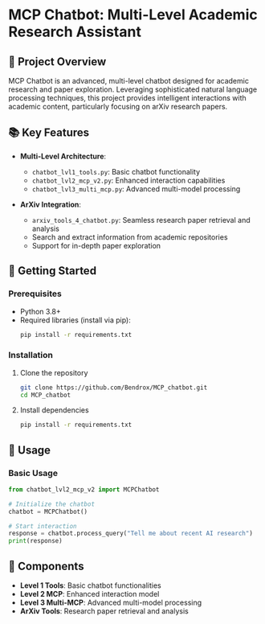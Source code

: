 # MCP Chatbot: Multi-Level Academic Research Assistant

## 🤖 Project Overview

MCP Chatbot is an advanced, multi-level chatbot designed for academic research and paper exploration. Leveraging sophisticated natural language processing techniques, this project provides intelligent interactions with academic content, particularly focusing on arXiv research papers.

## 📚 Key Features

- **Multi-Level Architecture**: 
  - `chatbot_lvl1_tools.py`: Basic chatbot functionality
  - `chatbot_lvl2_mcp_v2.py`: Enhanced interaction capabilities
  - `chatbot_lvl3_multi_mcp.py`: Advanced multi-model processing

- **ArXiv Integration**:
  - `arxiv_tools_4_chatbot.py`: Seamless research paper retrieval and analysis
  - Search and extract information from academic repositories
  - Support for in-depth paper exploration

## 🚀 Getting Started

### Prerequisites

- Python 3.8+
- Required libraries (install via pip):
  ```bash
  pip install -r requirements.txt
  ```

### Installation

1. Clone the repository
   ```bash
   git clone https://github.com/Bendrox/MCP_chatbot.git
   cd MCP_chatbot
   ```

2. Install dependencies
   ```bash
   pip install -r requirements.txt
   ```

## 🔧 Usage

### Basic Usage

```python
from chatbot_lvl2_mcp_v2 import MCPChatbot

# Initialize the chatbot
chatbot = MCPChatbot()

# Start interaction
response = chatbot.process_query("Tell me about recent AI research")
print(response)
```

## 🌟 Components

- **Level 1 Tools**: Basic chatbot functionalities
- **Level 2 MCP**: Enhanced interaction model
- **Level 3 Multi-MCP**: Advanced multi-model processing
- **ArXiv Tools**: Research paper retrieval and analysis

